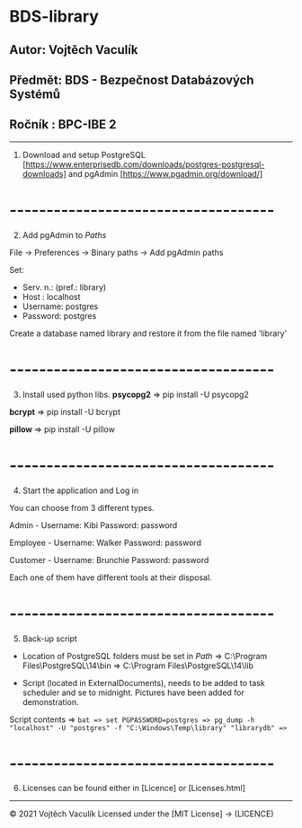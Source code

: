# BDS-library

## Autor:   Vojtěch Vaculík
## Předmět: BDS - Bezpečnost Databázových Systémů
## Ročník : BPC-IBE 2
------------------------------------
1. Download and setup PostgreSQL 
[https://www.enterprisedb.com/downloads/postgres-postgresql-downloads]
   and pgAdmin
[https://www.pgadmin.org/download/]

# ------------------------------------
2. Add pgAdmin to *Paths*

File -> Preferences -> Binary paths -> Add pgAdmin paths

Set:
- Serv. n.: (pref.: library)
- Host    : localhost
- Username: postgres
- Password: postgres

Create a database named library and restore it from the file named 'library'

# ------------------------------------
3. Install used python libs.
**psycopg2** 
=> pip install -U psycopg2

**bcrypt**
=> pip install -U bcrypt

**pillow**
=> pip install -U pillow

# ------------------------------------
4. Start the application and Log in

You can choose from 3 different types.

Admin     - Username: Kibi
            Password: password
            
Employee  - Username: Walker
            Password: password

Customer  - Username: Brunchie
            Password: password

Each one of them have different tools at their disposal.

# ------------------------------------
5. Back-up script

- Location of PostgreSQL folders must be set in *Path*
=> C:\Program Files\PostgreSQL\14\bin
=> C:\Program Files\PostgreSQL\14\lib

- Script (located in ExternalDocuments), needs to be added to task scheduler
  and se to midnight. Pictures have been added for demonstration.

Script contents
=> ```bat
=> set PGPASSWORD=postgres
=> pg_dump -h "localhost" -U "postgres" -f "C:\Windows\Temp\library" "librarydb"
=> ```

# ------------------------------------
6. Licenses can be found either in [Licence] or [Licenses.html]

------------------------------------

© 2021 Vojtěch Vaculík
Licensed under the [MIT License] -> (LICENCE)

